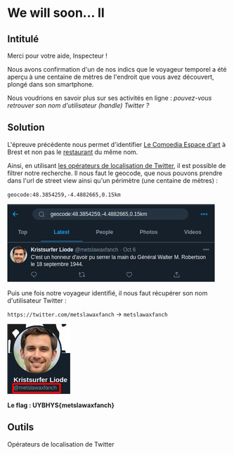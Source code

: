 # We will soon... II

## Intitulé

Merci pour votre aide, Inspecteur !

Nous avons confirmation d'un de nos indics que le voyageur temporel a été aperçu à une centaine de mètres de l'endroit que vous avez découvert, plongé dans son smartphone.

Nous voudrions en savoir plus sur ses activités en ligne : *pouvez-vous retrouver son nom d'utilisateur (handle) Twitter ?*

## Solution

L'épreuve précédente nous permet d'identifier [Le Comoedia Espace d'art](https://www.google.com/maps/place/Le+Comoedia+Espace+d'art/@48.3854259,-4.4882665,3a,75y,189.37h,111.53t,2.02r/data=!3m6!1e1!3m4!1s92s8YwYjESGQLwf-GJ7qXg!2e0!7i13312!8i6656!4m12!1m6!3m5!1s0x0:0xcf4955631796ba9c!2sLe+Comoedia!8m2!3d48.3853054!4d-4.4878593!3m4!1s0x4816b98ea626e371:0xa46110e834c4054!8m2!3d48.3852277!4d-4.4885241) à Brest et non pas le [restaurant](https://www.google.com/maps/@48.3852693,-4.487943,3a,75y,44.17h,75.73t/data=!3m6!1e1!3m4!1s5kU_b6KBkzjTUbNoinqOUQ!2e0!7i13312!8i6656) du même nom.

Ainsi, en utilisant [les opérateurs de localisation de Twitter](https://thoughtfaucet.com/search-twitter-by-location/examples/), il est possible de filtrer notre recherche. Il nous faut le geocode, que nous pouvons prendre dans l'url de street view ainsi qu'un périmètre (une centaine de mètres) :

`geocode:48.3854259,-4.4882665,0.15km`

![Exemple"](../Fichiers/geo-tweet.png)

Puis une fois notre voyageur identifié, il nous faut récupérer son nom d'utilisateur Twitter :

`https://twitter.com/metslawaxfanch` -> `metslawaxfanch`

![Exemple"](../Fichiers/handle.png)

**Le flag : UYBHYS{metslawaxfanch}**

## Outils
Opérateurs de localisation de Twitter
